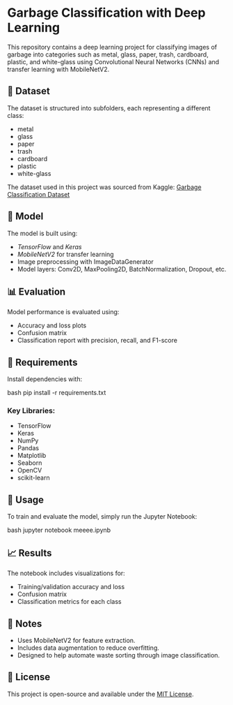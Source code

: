 # Garbage Classification with Deep Learning

This repository contains a deep learning project for classifying images of garbage into categories such as metal, glass, paper, trash, cardboard, plastic, and white-glass using Convolutional Neural Networks (CNNs) and transfer learning with MobileNetV2.

## 📁 Dataset

The dataset is structured into subfolders, each representing a different class:
- metal
- glass
- paper
- trash
- cardboard
- plastic
- white-glass

The dataset used in this project was sourced from Kaggle: [Garbage Classification Dataset]([[https://www.kaggle.com/datasets/](https://www.kaggle.com/datasets/asdasdasasdas/garbage-classification)](https://www.kaggle.com/datasets/asdasdasasdas/garbage-classification))

## 🧠 Model

The model is built using:
- *TensorFlow* and *Keras*
- *MobileNetV2* for transfer learning
- Image preprocessing with ImageDataGenerator
- Model layers: Conv2D, MaxPooling2D, BatchNormalization, Dropout, etc.

## 📊 Evaluation

Model performance is evaluated using:
- Accuracy and loss plots
- Confusion matrix
- Classification report with precision, recall, and F1-score

## 🔧 Requirements

Install dependencies with:

bash
pip install -r requirements.txt


### Key Libraries:
- TensorFlow
- Keras
- NumPy
- Pandas
- Matplotlib
- Seaborn
- OpenCV
- scikit-learn

## 🚀 Usage

To train and evaluate the model, simply run the Jupyter Notebook:

bash
jupyter notebook meeee.ipynb


## 📈 Results

The notebook includes visualizations for:
- Training/validation accuracy and loss
- Confusion matrix
- Classification metrics for each class

## 📌 Notes

- Uses MobileNetV2 for feature extraction.
- Includes data augmentation to reduce overfitting.
- Designed to help automate waste sorting through image classification.

## 📄 License

This project is open-source and available under the [MIT License](LICENSE).
